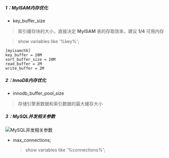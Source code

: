 ##### 1：MyISAM内存优化

- key_buffer_size

> 索引缓存块的大小，直接决定 **MyISAM** 表的存取效率，建议 **1/4** 可用内存

> show variables like '%key%';

```
[myisamchk]
key_buffer = 20M
sort_buffer_size = 20M
read_buffer = 2M
write_buffer = 2M

```

##### 2：InnoDB内存优化

- innodb_buffer_pool_size

> 存储引擎表数据和索引数据的最大缓存大小

##### 3：MySQL并发相关参数

![MySQL并发相关参数](http://oxkadystp.bkt.clouddn.com/MySQL%E5%B9%B6%E5%8F%91%E7%9B%B8%E5%85%B3%E5%8F%82%E6%95%B0.PNG)

- max_connections;

	> show variables like '%connections%';
